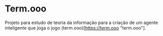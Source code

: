 # Term.ooo

Projeto para estudo de teoria da informação para a criação de um agente inteligente que joga o jogo (term.ooo)[https://term.ooo "term.ooo"].